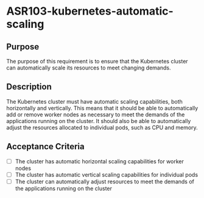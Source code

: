 # ASR103-kubernetes-automatic-scaling

## Purpose

The purpose of this requirement is to ensure that the Kubernetes cluster can
automatically scale its resources to meet changing demands.

## Description

The Kubernetes cluster must have automatic scaling capabilities, both horizontally
and vertically. This means that it should be able to automatically add or remove
worker nodes as necessary to meet the demands of the applications running on the
cluster. It should also be able to automatically adjust the resources allocated to
individual pods, such as CPU and memory.

## Acceptance Criteria

- [ ] The cluster has automatic horizontal scaling capabilities for worker nodes
- [ ] The cluster has automatic vertical scaling capabilities for individual pods
- [ ] The cluster can automatically adjust resources to meet the demands of the applications
running on the cluster
